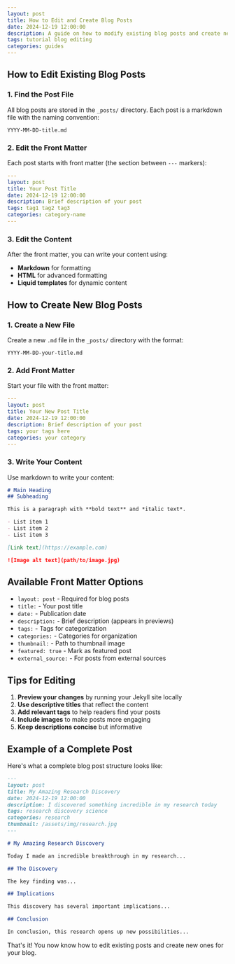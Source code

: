 ```yaml
---
layout: post
title: How to Edit and Create Blog Posts
date: 2024-12-19 12:00:00
description: A guide on how to modify existing blog posts and create new ones
tags: tutorial blog editing
categories: guides
---
```


## How to Edit Existing Blog Posts

### 1. Find the Post File
All blog posts are stored in the `_posts/` directory. Each post is a markdown file with the naming convention:
```
YYYY-MM-DD-title.md
```

### 2. Edit the Front Matter
Each post starts with front matter (the section between `---` markers):

```yaml
---
layout: post
title: Your Post Title
date: 2024-12-19 12:00:00
description: Brief description of your post
tags: tag1 tag2 tag3
categories: category-name
---
```

### 3. Edit the Content
After the front matter, you can write your content using:
- **Markdown** for formatting
- **HTML** for advanced formatting
- **Liquid templates** for dynamic content

## How to Create New Blog Posts

### 1. Create a New File
Create a new `.md` file in the `_posts/` directory with the format:
```
YYYY-MM-DD-your-title.md
```

### 2. Add Front Matter
Start your file with the front matter:

```yaml
---
layout: post
title: Your New Post Title
date: 2024-12-19 12:00:00
description: Brief description of your post
tags: your tags here
categories: your category
---
```

### 3. Write Your Content
Use markdown to write your content:

```markdown
# Main Heading
## Subheading

This is a paragraph with **bold text** and *italic text*.

- List item 1
- List item 2
- List item 3

[Link text](https://example.com)

![Image alt text](path/to/image.jpg)
```

## Available Front Matter Options

- `layout: post` - Required for blog posts
- `title:` - Your post title
- `date:` - Publication date
- `description:` - Brief description (appears in previews)
- `tags:` - Tags for categorization
- `categories:` - Categories for organization
- `thumbnail:` - Path to thumbnail image
- `featured: true` - Mark as featured post
- `external_source:` - For posts from external sources

## Tips for Editing

1. **Preview your changes** by running your Jekyll site locally
2. **Use descriptive titles** that reflect the content
3. **Add relevant tags** to help readers find your posts
4. **Include images** to make posts more engaging
5. **Keep descriptions concise** but informative

## Example of a Complete Post

Here's what a complete blog post structure looks like:

```markdown
---
layout: post
title: My Amazing Research Discovery
date: 2024-12-19 12:00:00
description: I discovered something incredible in my research today
tags: research discovery science
categories: research
thumbnail: /assets/img/research.jpg
---

# My Amazing Research Discovery

Today I made an incredible breakthrough in my research...

## The Discovery

The key finding was...

## Implications

This discovery has several important implications...

## Conclusion

In conclusion, this research opens up new possibilities...
```

That's it! You now know how to edit existing posts and create new ones for your blog. 